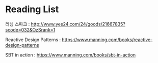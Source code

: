 # Reading List

러닝 스파크 : http://www.yes24.com/24/goods/21667835?scode=032&OzSrank=1

Reactive Design Patterns : https://www.manning.com/books/reactive-design-patterns

SBT in action : https://www.manning.com/books/sbt-in-action
